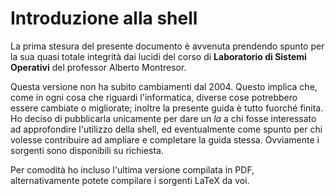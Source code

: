 Introduzione alla shell
==========

La prima stesura del presente documento è avvenuta prendendo spunto per la sua quasi totale integrità dai lucidi del corso di **Laboratorio di Sistemi Operativi** del professor Alberto Montresor.

Questa versione non ha subito cambiamenti dal 2004. Questo implica che, come in ogni cosa che riguardi l'informatica, diverse cose potrebbero essere cambiate o migliorate; inoltre la presente guida è tutto fuorché finita.
Ho deciso di pubblicarla unicamente per dare un *la* a chi fosse interessato ad approfondire l'utilizzo della shell, ed eventualmente come spunto per chi volesse contribuire ad ampliare e completare la guida stessa.
Ovviamente i sorgenti sono disponibili su richiesta.

Per comodità ho incluso l'ultima versione compilata in PDF, alternativamente potete compilare i sorgenti LaTeX da voi.
